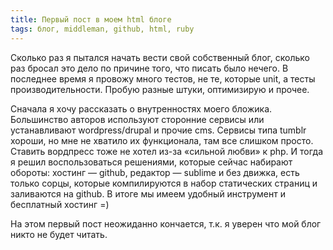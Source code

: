 ```yaml
--- 
title: Первый пост в моем html блоге
tags: блог, middleman, github, html, ruby
---
```


Сколько раз я пытался начать вести свой собственный блог, сколько раз бросал это дело по причине того, что писать было нечего. В последнее время я провожу много тестов, не те, которые unit, а тесты производительности. Пробую разные штуки, оптимизирую и прочее.

Сначала я хочу рассказать о внутренностях моего бложика. Большинство авторов используют сторонние сервисы или устанавливают wordpress/drupal и прочие cms. Сервисы типа tumblr хороши, но мне не хватило их функционала, там все слишком просто. Ставить вордпресс тоже не хотел из-за «сильной любви» к php. И тогда я решил воспользоваться решениями, которые сейчас набирают обороты: хостинг &mdash; github, редактор &mdash; sublime и без движка, есть только сорцы, которые компилируются в набор статических страниц и заливаются на github. В итоге мы имеем удобный инструмент и бесплатный хостинг =)

На этом первый пост неожиданно кончается, т.к. я уверен что мой блог никто не будет читать.